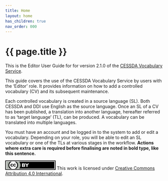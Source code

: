```yaml
---
title: Home
layout: home
has_children: true
nav_order: 000
---
```


# {{ page.title }}

This is the Editor User Guide for for version 2.1.0 of the [CESSDA Vocabulary Service](https://vocabularies.cessda.eu/).

This guide covers the use of the CESSDA Vocabulary Service by users with the ‘Editor’ role.
It provides information on how to add a controlled vocabulary (CV) and its subsequent maintenance.

Each controlled vocabulary is created in a source language (SL).
Both CESSDA and DDI use English as the source language.
Once an SL of a CV has been published, a translation into another language, hereafter referred to as ‘target language’ (TL),
can be produced.
A vocabulary can be translated into multiple languages.

You must have an account and be logged in to the system to add or edit a vocabulary.
Depending on your role, you will be able to edit an SL vocabulary or one of the TLs at various stages in the workflow.
**Actions where extra care is required before finalising are noted in bold type, like this sentence.**

![CC-BY-4.0](images/cc-by.svg "CC-BY-4.0")
This work is licensed under [Creative Commons Attribution 4.0 International](https://creativecommons.org/licenses/by/4.0/).
